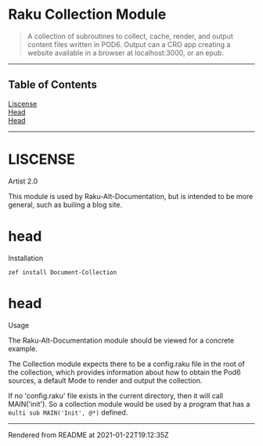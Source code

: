 # Raku Collection Module
>A collection of subroutines to collect, cache, render, and output content files written in POD6. Output can a CRO app creating a website available in a browser at localhost:3000, or an epub.


----
## Table of Contents
[Liscense](#liscense)  
[Head](#head)  
[Head](#head)  

----
# LISCENSE

Artist 2.0

This module is used by Raku-Alt-Documentation, but is intended to be more general, such as builing a blog site.

# head

Installation

```
zef install Document-Collection
```
# head

Usage

The Raku-Alt-Documentation module should be viewed for a concrete example.

The Collection module expects there to be a config.raku file in the root of the collection, which provides information about how to obtain the Pod6 sources, a default Mode to render and output the collection.

If no 'config.raku' file exists in the current directory, then it will call MAIN('init'). So a collection module would be used by a program that has a `multi sub MAIN('Init', @*)` defined.








----
Rendered from README at 2021-01-22T19:12:35Z